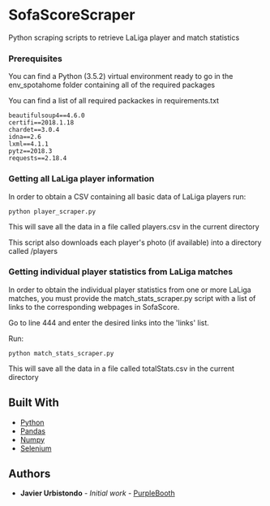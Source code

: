 # SofaScoreScraper
Python scraping scripts to retrieve LaLiga player and match statistics

### Prerequisites

You can find a Python (3.5.2) virtual environment ready to go in the env_spotahome folder containing all of the required packages

You can find a list of all required packackes in requirements.txt

```
beautifulsoup4==4.6.0
certifi==2018.1.18
chardet==3.0.4
idna==2.6
lxml==4.1.1
pytz==2018.3
requests==2.18.4
```

### Getting all LaLiga player information

In order to obtain a CSV containing all basic data of LaLiga players run:

```
python player_scraper.py
```

This will save all the data in a file called players.csv in the current directory

This script also downloads each player's photo (if available) into a directory called /players

### Getting individual player statistics from LaLiga matches

In order to obtain the individual player statistics from one or more LaLiga matches, you must provide the match_stats_scraper.py script with a list of links to the corresponding webpages in SofaScore.

Go to line 444 and enter the desired links into the 'links' list.

Run:

```
python match_stats_scraper.py
```

This will save all the data in a file called totalStats.csv in the current directory

## Built With

* [Python](https://www.python.org/downloads/release/python-352/)
* [Pandas](https://pandas.pydata.org)
* [Numpy](http://www.numpy.org)
* [Selenium](https://selenium-python.readthedocs.io)

## Authors

* **Javier Urbistondo** - *Initial work* - [PurpleBooth](https://github.com/Urbistondo)
